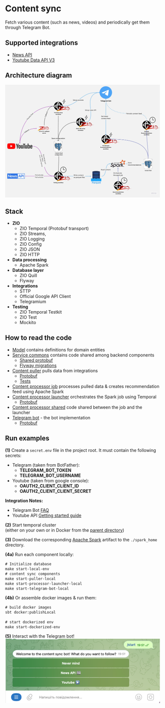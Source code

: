 # Content sync
Fetch various content (such as news, videos) and periodically get them through Telegram Bot.

## Supported integrations
- [News API](https://newsapi.org/docs/get-started)
- [Youtube Data API V3](https://developers.google.com/youtube/v3/docs)

## Architecture diagram
![Diagram](media/ContentSync.jpg)

## Stack
- **ZIO**
  - ZIO Temporal (Protobuf transport)
  - ZIO Streams,
  - ZIO Logging
  - ZIO Config
  - ZIO JSON
  - ZIO HTTP
- **Data processing**
  - Apache Spark
- **Database layer**
  - ZIO Quill
  - Flyway
- **Integrations**
  - STTP
  - Official Google API Client
  - Telegramium
- **Testing**
  - ZIO Temporal Testkit 
  - ZIO Test
  - Mockito

## How to read the code
- [Model](./model) contains definitions for domain entities
- [Service commons](./service-commons) contains code shared among backend components
  - [Shared protobuf](./service-commons/src/main/protobuf)
  - [Flyway migrations](./service-commons/src/main/resources/db/migration)
- [Content puller](./content-puller) pulls data from integrations
  - [Protobuf](./content-puller/src/main/protobuf)
  - [Tests](./content-puller/src/test)
- [Content processor job](./content-processor-job) processes pulled data & creates recommendation feed using Apache Spark
- [Content processor launcher](./content-processor-launcher) orchestrates the Spark job using Temporal
  - [Protobuf](./content-processor-launcher/src/main/protobuf)
- [Content processor shared](./content-processor-shared) code shared between the job and the launcher
- [Telegram bot](./telegram-bot) - the bot implementation
  - [Protobuf](./telegram-bot/src/main/protobuf)

## Run examples
**(1)** Create a `secret.env` file in the project root. It must contain the following secrets:
- Telegram (taken from BotFather):
  - **TELEGRAM_BOT_TOKEN**
  - **TELEGRAM_BOT_USERNAME**
- Youtube (taken from google console):
  - **OAUTH2_CLIENT_CLIENT_ID**
  - **OAUTH2_CLIENT_CLIENT_SECRET**

**Integration Notes:**
- Telegram Bot [FAQ](https://core.telegram.org/bots/faq)
- Youtube API [Getting started guide](https://developers.google.com/youtube/v3/getting-started)

**(2)** Start temporal cluster  
(either on your own or in Docker from the [parent directory](../docker-compose.yaml))

**(3)** Download the corresponding [Apache Spark](https://spark.apache.org/downloads.html) artifact to the `./spark_home` directory.  

**(4a)** Run each component locally:
```shell
# Initialize database
make start-local-env
# content sync components
make start-puller-local
make start-processor-launcher-local
make start-telegram-bot-local
```

**(4b)** Or assemble docker images & run them:
```shell
# build docker images
sbt docker:publishLocal

# start dockerized env
make start-dockerized-env
```

**(5)** Interact with the Telegram bot!  
![Bot](media/StartTgBot.png)